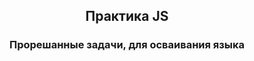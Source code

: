 <h2 align = "center" > Практика JS </h2>
<h3 align = "center" > Прорешанные задачи, для осваивания языка</h3>

